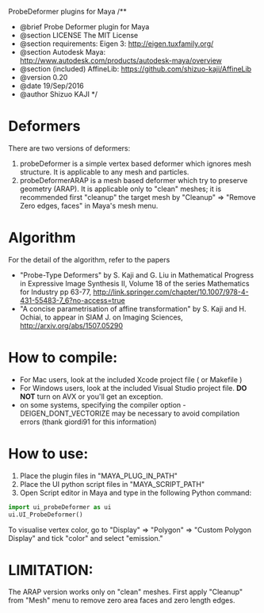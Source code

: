 ProbeDeformer plugins for Maya
/**
 * @brief Probe Deformer plugin for Maya
 * @section LICENSE The MIT License
 * @section requirements:  Eigen 3:  http://eigen.tuxfamily.org/
 * @section Autodesk Maya: http://www.autodesk.com/products/autodesk-maya/overview
 * @section (included) AffineLib: https://github.com/shizuo-kaji/AffineLib
 * @version 0.20
 * @date  19/Sep/2016
 * @author Shizuo KAJI
 */

# Deformers
There are two versions of deformers:

1. probeDeformer is a simple vertex based deformer which ignores mesh structure. It is applicable to any mesh and particles.
2. probeDeformerARAP is a mesh based deformer which try to preserve geometry (ARAP). It is applicable only to "clean" meshes; it is recommended first "cleanup" the target mesh by "Cleanup" => "Remove Zero edges, faces" in Maya's mesh menu.

# Algorithm
For the detail of the algorithm, refer to the papers
- "Probe-Type Deformers" by S. Kaji and G. Liu
in Mathematical Progress in Expressive Image Synthesis II, Volume 18 of the series Mathematics for Industry pp 63-77,
http://link.springer.com/chapter/10.1007/978-4-431-55483-7_6?no-access=true
- "A concise parametrisation of affine transformation" by S. Kaji and H. Ochiai, to appear in SIAM J. on Imaging Sciences, http://arxiv.org/abs/1507.05290

# How to compile:
- For Mac users, look at the included Xcode project file ( or Makefile )
- For Windows users, look at the included Visual Studio project file. __DO NOT__ turn on AVX or you'll get an exception.
- on some systems, specifying the compiler option -DEIGEN_DONT_VECTORIZE may be necessary to avoid compilation errors (thank giordi91 for this information)

# How to use:
1. Place the plugin files in "MAYA_PLUG_IN_PATH"
2. Place the UI python script files in "MAYA_SCRIPT_PATH"
3. Open Script editor in Maya and type in the following Python command:

```python
import ui_probeDeformer as ui
ui.UI_ProbeDeformer()
```

To visualise vertex color, go to "Display" => "Polygon" => "Custom Polygon Display"
and tick "color" and select "emission."

# LIMITATION:
The ARAP version works only on "clean" meshes.
First apply "Cleanup" from "Mesh" menu
to remove zero area faces and zero length edges.

